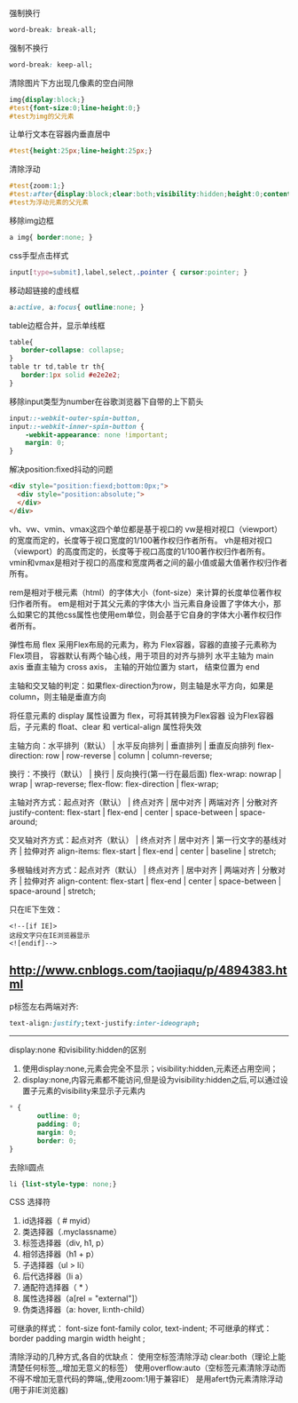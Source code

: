 强制换行 
```css
word-break: break-all;
```
强制不换行 
```css
word-break: keep-all;
```

清除图片下方出现几像素的空白间隙
```css
img{display:block;}
#test{font-size:0;line-height:0;}
#test为img的父元素
```

让单行文本在容器内垂直居中
```css
#test{height:25px;line-height:25px;}
```
清除浮动
```css
#test{zoom:1;}
#test:after{display:block;clear:both;visibility:hidden;height:0;content:'';}
#test为浮动元素的父元素
```
移除img边框
```css
a img{ border:none; }
```
css手型点击样式
```css
input[type=submit],label,select,.pointer { cursor:pointer; }
```
移动超链接的虚线框
```css
a:active, a:focus{ outline:none; }
```
table边框合并，显示单线框
```css
table{
   border-collapse: collapse;
}
table tr td,table tr th{
   border:1px solid #e2e2e2;
}
```
移除input类型为number在谷歌浏览器下自带的上下箭头
```css
input::-webkit-outer-spin-button,
input::-webkit-inner-spin-button {
    -webkit-appearance: none !important;
    margin: 0;
}
```
解决position:fixed抖动的问题
```html
<div style="position:fiexd;bottom:0px;">
  <div style="position:absolute;">
  </div>
</div>
```
vh、vw、vmin、vmax这四个单位都是基于视口的
vw是相对视口（viewport）的宽度而定的，长度等于视口宽度的1/100著作权归作者所有。
vh是相对视口（viewport）的高度而定的，长度等于视口高度的1/100著作权归作者所有。
vmin和vmax是相对于视口的高度和宽度两者之间的最小值或最大值著作权归作者所有。

rem是相对于根元素（html）的字体大小（font-size）来计算的长度单位著作权归作者所有。
em是相对于其父元素的字体大小 当元素自身设置了字体大小，那么如果它的其他css属性也使用em单位，则会基于它自身的字体大小著作权归作者所有。

弹性布局 flex
采用Flex布局的元素为，称为 Flex容器，容器的直接子元素称为 Flex项目，
容器默认有两个轴心线，用于项目的对齐与排列
水平主轴为 main axis
垂直主轴为 cross axis，
主轴的开始位置为 start， 结束位置为 end

主轴和交叉轴的判定：如果flex-direction为row，则主轴是水平方向，如果是column，则主轴是垂直方向

将任意元素的 display 属性设置为 flex，可将其转换为Flex容器
设为Flex容器后，子元素的 float、clear 和 vertical-align 属性将失效

主轴方向：水平排列（默认） | 水平反向排列 | 垂直排列 | 垂直反向排列
flex-direction: row | row-reverse | column | column-reverse;

换行：不换行（默认） | 换行 | 反向换行(第一行在最后面)
flex-wrap: nowrap | wrap | wrap-reverse;
flex-flow: flex-direction | flex-wrap;

主轴对齐方式：起点对齐（默认） | 终点对齐 | 居中对齐 | 两端对齐 | 分散对齐
justify-content: flex-start | flex-end | center | space-between | space-around;

交叉轴对齐方式：起点对齐（默认） | 终点对齐 | 居中对齐 | 第一行文字的基线对齐 | 拉伸对齐
align-items: flex-start | flex-end | center | baseline | stretch;

多根轴线对齐方式：起点对齐（默认） | 终点对齐 | 居中对齐 | 两端对齐 | 分散对齐 | 拉伸对齐
align-content: flex-start | flex-end | center | space-between | space-around | stretch;


只在IE下生效：
```
<!--[if IE]>
这段文字只在IE浏览器显示
<![endif]-->
```
http://www.cnblogs.com/taojiaqu/p/4894383.html
--------------------------------------------------------------------------------------

p标签左右两端对齐:
```css
text-align:justify;text-justify:inter-ideograph;
```
--------------------------------------------------------------------------------------
display:none 和visibility:hidden的区别
1. 使用display:none,元素会完全不显示；visibility:hidden,元素还占用空间；
2. display:none,内容元素都不能访问,但是设为visibility:hidden之后,可以通过设置子元素的visibility来显示子元素内
```css
* {
       outline: 0;
       padding: 0;
       margin: 0;
       border: 0;
}
```

去除li圆点
```css
li {list-style-type: none;}
```

CSS 选择符
1. id选择器（ # myid）
2. 类选择器（.myclassname）
3. 标签选择器（div, h1, p）
4. 相邻选择器（h1 + p）
5. 子选择器（ul > li）
6. 后代选择器（li a）
7. 通配符选择器（ * ）
8. 属性选择器（a[rel = "external"]）
9. 伪类选择器（a: hover, li:nth-child）

可继承的样式： font-size font-family color, text-indent;
不可继承的样式：border padding margin width height ;

清除浮动的几种方式,各自的优缺点：
使用空标签清除浮动 clear:both（理论上能清楚任何标签,,,增加无意义的标签）
使用overflow:auto（空标签元素清除浮动而不得不增加无意代码的弊端,,使用zoom:1用于兼容IE）
是用afert伪元素清除浮动(用于非IE浏览器)
